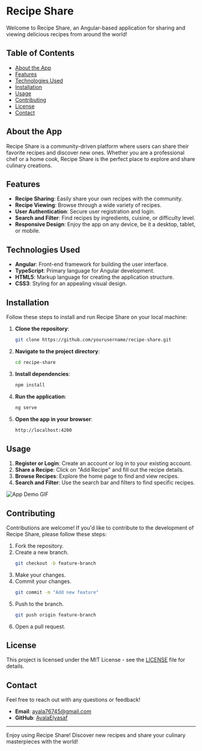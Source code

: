 # Recipe Share

Welcome to Recipe Share, an Angular-based application for sharing and viewing delicious recipes from around the world!

## Table of Contents

- [About the App](#about-the-app)
- [Features](#features)
- [Technologies Used](#technologies-used)
- [Installation](#installation)
- [Usage](#usage)
- [Contributing](#contributing)
- [License](#license)
- [Contact](#contact)

## About the App

Recipe Share is a community-driven platform where users can share their favorite recipes and discover new ones. Whether you are a professional chef or a home cook, Recipe Share is the perfect place to explore and share culinary creations.

## Features

- **Recipe Sharing**: Easily share your own recipes with the community.
- **Recipe Viewing**: Browse through a wide variety of recipes.
- **User Authentication**: Secure user registration and login.
- **Search and Filter**: Find recipes by ingredients, cuisine, or difficulty level.
- **Responsive Design**: Enjoy the app on any device, be it a desktop, tablet, or mobile.

## Technologies Used

- **Angular**: Front-end framework for building the user interface.
- **TypeScript**: Primary language for Angular development.
- **HTML5**: Markup language for creating the application structure.
- **CSS3**: Styling for an appealing visual design.

## Installation

Follow these steps to install and run Recipe Share on your local machine:

1. **Clone the repository**:
    ```sh
    git clone https://github.com/yourusername/recipe-share.git
    ```

2. **Navigate to the project directory**:
    ```sh
    cd recipe-share
    ```

3. **Install dependencies**:
    ```sh
    npm install
    ```

4. **Run the application**:
    ```sh
    ng serve
    ```

5. **Open the app in your browser**:
    ```sh
    http://localhost:4200
    ```

## Usage

1. **Register or Login**: Create an account or log in to your existing account.
2. **Share a Recipe**: Click on "Add Recipe" and fill out the recipe details.
3. **Browse Recipes**: Explore the home page to find and view recipes.
4. **Search and Filter**: Use the search bar and filters to find specific recipes.

![App Demo GIF](link-to-demo.gif)

## Contributing

Contributions are welcome! If you'd like to contribute to the development of Recipe Share, please follow these steps:

1. Fork the repository.
2. Create a new branch.
    ```sh
    git checkout -b feature-branch
    ```
3. Make your changes.
4. Commit your changes.
    ```sh
    git commit -m "Add new feature"
    ```
5. Push to the branch.
    ```sh
    git push origin feature-branch
    ```
6. Open a pull request.

## License

This project is licensed under the MIT License - see the [LICENSE](LICENSE) file for details.

## Contact
Feel free to reach out with any questions or feedback!
- **Email**: ayala76745@gmail.com
- **GitHub**: [AyalaElyasaf](https://github.com/AyalaElyasaf)


---

Enjoy using Recipe Share! Discover new recipes and share your culinary masterpieces with the world!
